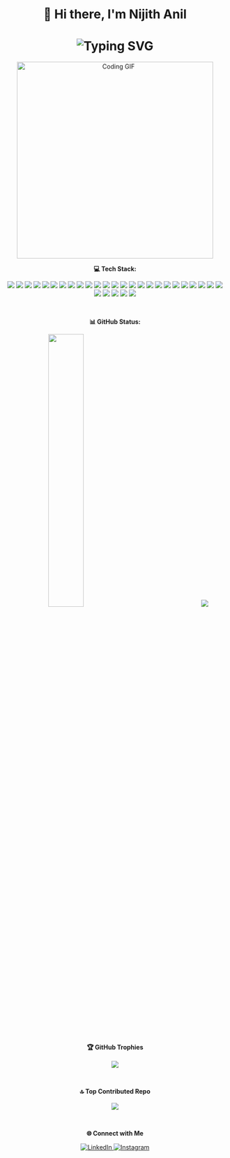 <H1 align="center">
👋 Hi there, I'm Nijith Anil
</h1>

<h1 align="center">
  <img src="https://readme-typing-svg.demolab.com?font=Fira+Code&size=26&duration=3000&pause=1000&color=F7D745&center=true&vCenter=true&width=700&height=50&lines=Full-Stack+Developer+%7C+Frappe+Developer;Python+%7C+Frappe+%7C+ERPNext+%7C+Javascript;Crafting+Elegant+Code+with+Powerful+Backends" alt="Typing SVG">
</h1>

<div align="center">
  <img src="https://media4.giphy.com/media/v1.Y2lkPTc5MGI3NjExc2Z6Y3o2dmw3aXJieXowb3l6bGxkMTgzOGl0dGY4cHVkbTM3bmFvbiZlcD12MV9pbnRlcm5hbF9naWZfYnlfaWQmY3Q9Zw/SWoSkN6DxTszqIKEqv/giphy.gif" alt="Coding GIF" width="450" />
</div>


<p align="center">
  <b>💻 Tech Stack:</b>
</p>

<p align="center">
  <!-- Languages & Frameworks -->
  <img src="https://img.shields.io/badge/python-3670A0?style=for-the-badge&logo=python&logoColor=ffdd54"/>
  <img src="https://img.shields.io/badge/html5-E34F26?style=for-the-badge&logo=html5&logoColor=white"/>
  <img src="https://img.shields.io/badge/javascript-323330?style=for-the-badge&logo=javascript&logoColor=F7DF1E"/>
  <img src="https://img.shields.io/badge/css3-1572B6?style=for-the-badge&logo=css3&logoColor=white"/>
  <img src="https://img.shields.io/badge/tailwindcss-38B2AC?style=for-the-badge&logo=tailwind-css&logoColor=white"/>
  <img src="https://img.shields.io/badge/django-092E20?style=for-the-badge&logo=django&logoColor=white"/>
  <img src="https://img.shields.io/badge/react-20232a?style=for-the-badge&logo=react&logoColor=61DAFB"/>
  <img src="https://img.shields.io/badge/nginx-009639?style=for-the-badge&logo=nginx&logoColor=white"/>

  <!-- Databases -->
  <img src="https://img.shields.io/badge/mariadb-003545?style=for-the-badge&logo=mariadb&logoColor=white"/>
  <img src="https://img.shields.io/badge/mysql-4479A1?style=for-the-badge&logo=mysql&logoColor=white"/>
  <img src="https://img.shields.io/badge/postgres-316192?style=for-the-badge&logo=postgresql&logoColor=white"/>
  <img src="https://img.shields.io/badge/sqlite-07405e?style=for-the-badge&logo=sqlite&logoColor=white"/>

  <!-- Design & Tools -->
  <img src="https://img.shields.io/badge/figma-F24E1E?style=for-the-badge&logo=figma&logoColor=white"/>
  <img src="https://img.shields.io/badge/inkscape-e0e0e0?style=for-the-badge&logo=inkscape&logoColor=080A13"/>
  <img src="https://img.shields.io/badge/adobe-FF0000?style=for-the-badge&logo=adobe&logoColor=white"/>
  <img src="https://img.shields.io/badge/gimp-657D8B?style=for-the-badge&logo=gimp&logoColor=FFFFFF"/>
  <img src="https://img.shields.io/badge/dribbble-EA4C89?style=for-the-badge&logo=dribbble&logoColor=white"/>
  <img src="https://img.shields.io/badge/canva-00C4CC?style=for-the-badge&logo=Canva&logoColor=white"/>
  <img src="https://img.shields.io/badge/adobe%20lightroom-31A8FF?style=for-the-badge&logo=Adobe%20Lightroom&logoColor=white"/>

  <!-- Data & DevOps -->
  <img src="https://img.shields.io/badge/numpy-013243?style=for-the-badge&logo=numpy&logoColor=white"/>
  <img src="https://img.shields.io/badge/pandas-150458?style=for-the-badge&logo=pandas&logoColor=white"/>
  <img src="https://img.shields.io/badge/docker-0db7ed?style=for-the-badge&logo=docker&logoColor=white"/>

  <!-- Collaboration & Version Control -->
  <img src="https://img.shields.io/badge/bitbucket-0047B3?style=for-the-badge&logo=bitbucket&logoColor=white"/>
  <img src="https://img.shields.io/badge/git-F05033?style=for-the-badge&logo=git&logoColor=white"/>
  <img src="https://img.shields.io/badge/github-121011?style=for-the-badge&logo=github&logoColor=white"/>
  <img src="https://img.shields.io/badge/gitlab-181717?style=for-the-badge&logo=gitlab&logoColor=white"/>

  <!-- Other Tools -->
  <img src="https://img.shields.io/badge/eslint-4B3263?style=for-the-badge&logo=eslint&logoColor=white"/>
  <img src="https://img.shields.io/badge/jira-0A0FFF?style=for-the-badge&logo=jira&logoColor=white"/>
  <img src="https://img.shields.io/badge/meta-0467DF?style=for-the-badge&logo=Meta&logoColor=white"/>
  <img src="https://img.shields.io/badge/postman-FF6C37?style=for-the-badge&logo=postman&logoColor=white"/>
</p>

<br>

<p align="center">
  <b>📊 GitHub Status:</b>
</p>

<div align="center">
  <img width='40%' src="https://github-readme-stats.vercel.app/api?username=nijithanil&theme=dark&hide_border=false&include_all_commits=false&count_private=false" />
  <img width='40%' height='4em' src="https://nirzak-streak-stats.vercel.app/?user=nijithanil&theme=dark&hide_border=false" />
  <img src="https://github-readme-stats.vercel.app/api/top-langs/?username=nijithanil&theme=dark&hide_border=false&include_all_commits=false&count_private=false&layout=compact" />
</div>

<br><br>

<p align="center">
  <b>🏆 GitHub Trophies</b><br><br>
  <img src="https://github-profile-trophy.vercel.app/?username=nijithanil&theme=default&no-frame=true&no-bg=true&margin-w=4" />
</p>

<br>

<p align="center">
  <b>🔝 Top Contributed Repo</b><br><br>
  <img src="https://github-contributor-stats.vercel.app/api?username=nijithanil&limit=5&theme=dark&combine_all_yearly_contributions=true" />
</p>

<br>

<p align="center">
  <b>🌐 Connect with Me</b><br>
</p>
<p align="center">
  <a href="https://www.linkedin.com/in/nijithanil/" target="_blank">
    <img src="https://img.shields.io/badge/LinkedIn-%230077B5.svg?style=for-the-badge&logo=linkedin&logoColor=white" alt="LinkedIn" />
  </a>
  <a href="https://www.instagram.com/nijith_anil/" target="_blank">
    <img src="https://img.shields.io/badge/Instagram-%23E4405F.svg?style=for-the-badge&logo=Instagram&logoColor=white" alt="Instagram" />
  </a>
</p>


